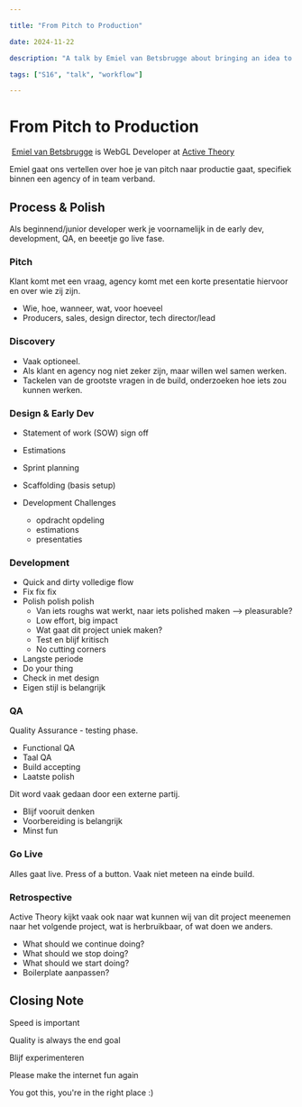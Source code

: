 ```yaml
---

title: "From Pitch to Production"

date: 2024-11-22

description: "A talk by Emiel van Betsbrugge about bringing an idea to life."

tags: ["S16", "talk", "workflow"]

---
```


# From Pitch to Production

 [Emiel van Betsbrugge](https://emielvanbetsbrugge.be/ "https://emielvanbetsbrugge.be/") is WebGL Developer at [Active Theory](https://activetheory.net/ "https://activetheory.net/")

Emiel gaat ons vertellen over hoe je van pitch naar productie gaat, specifiek binnen een agency of in team verband.


## Process & Polish

Als beginnend/junior developer werk je voornamelijk in de early dev, development, QA, en beeetje go live fase.

### Pitch

Klant komt met een vraag, agency komt met een korte presentatie hiervoor en over wie zij zijn.

- Wie, hoe, wanneer, wat, voor hoeveel
- Producers, sales, design director, tech director/lead

### Discovery

- Vaak optioneel.
- Als klant en agency nog niet zeker zijn, maar willen wel samen werken.
- Tackelen van de grootste vragen in de build, onderzoeken hoe iets zou kunnen werken.

### Design & Early Dev

- Statement of work (SOW) sign off
- Estimations
- Sprint planning
- Scaffolding (basis setup)

- Development Challenges
	- opdracht opdeling
	- estimations
	- presentaties

### Development

- Quick and dirty volledige flow
- Fix fix fix
- Polish polish polish
	- Van iets roughs wat werkt, naar iets polished maken --> pleasurable?
	- Low effort, big impact
	- Wat gaat dit project uniek maken?
	- Test en blijf kritisch
	- No cutting corners
- Langste periode
- Do your thing
- Check in met design
- Eigen stijl is belangrijk

### QA

Quality Assurance - testing phase.

- Functional QA
- Taal QA
- Build accepting
- Laatste polish

Dit word vaak gedaan door een externe partij.
- Blijf vooruit denken
- Voorbereiding is belangrijk
- Minst fun

### Go Live

Alles gaat live. Press of a button. Vaak niet meteen na einde build.

### Retrospective

Active Theory kijkt vaak ook naar wat kunnen wij van dit project meenemen naar het volgende project, wat is herbruikbaar, of wat doen we anders.

- What should we continue doing?
- What should we stop doing?
- What should we start doing?
- Boilerplate aanpassen?


## Closing Note

Speed is important

Quality is always the end goal

Blijf experimenteren

Please make the internet fun again

You got this, you're in the right place :)